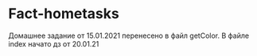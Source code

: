 # Fact-hometasks
Домашнее задание от 15.01.2021 перенесено в файл getColor. В файле index начато дз от 20.01.21